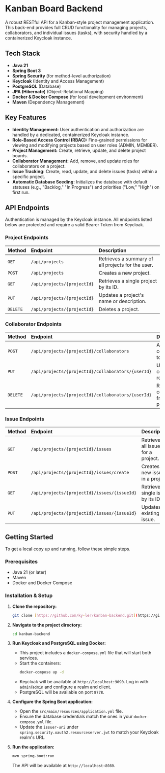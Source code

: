# Kanban Board Backend

A robust RESTful API for a Kanban-style project management application. This back-end provides full CRUD functionality for managing projects, collaborators, and individual issues (tasks), with security handled by a containerized Keycloak instance.

## Tech Stack

* **Java 21**
* **Spring Boot 3**
* **Spring Security** (for method-level authorization)
* **Keycloak** (Identity and Access Management)
* **PostgreSQL** (Database)
* **JPA (Hibernate)** (Object-Relational Mapping)
* **Docker & Docker Compose** (for local development environment)
* **Maven** (Dependency Management)

## Key Features

* **Identity Management:** User authentication and authorization are handled by a dedicated, containerized Keycloak instance.
* **Role-Based Access Control (RBAC):** Fine-grained permissions for viewing and modifying projects based on user roles (ADMIN, MEMBER).
* **Project Management:** Create, retrieve, update, and delete project boards.
* **Collaborator Management:** Add, remove, and update roles for collaborators on a project.
* **Issue Tracking:** Create, read, update, and delete issues (tasks) within a specific project.
* **Automatic Database Seeding:** Initializes the database with default statuses (e.g., "Backlog," "In Progress") and priorities ("Low," "High") on first run.

## API Endpoints

Authentication is managed by the Keycloak instance. All endpoints listed below are protected and require a valid Bearer Token from Keycloak.

### Project Endpoints

| Method   | Endpoint                            | Description                                        |
| :------- | :---------------------------------- | :------------------------------------------------- |
| `GET`    | `/api/projects`                     | Retrieves a summary of all projects for the user.  |
| `POST`   | `/api/projects`                     | Creates a new project.                             |
| `GET`    | `/api/projects/{projectId}`         | Retrieves a single project by its ID.              |
| `PUT`    | `/api/projects/{projectId}`         | Updates a project's name or description.           |
| `DELETE` | `/api/projects/{projectId}`         | Deletes a project.                                 |

### Collaborator Endpoints

| Method   | Endpoint                                       | Description                                  |
| :------- | :--------------------------------------------- | :------------------------------------------- |
| `POST`   | `/api/projects/{projectId}/collaborators`      | Adds a collaborator to a project.            |
| `PUT`    | `/api/projects/{projectId}/collaborators/{userId}` | Updates a collaborator's role.             |
| `DELETE` | `/api/projects/{projectId}/collaborators/{userId}` | Removes a collaborator from a project.       |

### Issue Endpoints

| Method   | Endpoint                                     | Description                             |
| :------- | :------------------------------------------- | :-------------------------------------- |
| `GET`    | `/api/projects/{projectId}/issues`           | Retrieves all issues for a project.     |
| `POST`   | `/api/projects/{projectId}/issues/create`    | Creates a new issue in a project.       |
| `GET`    | `/api/projects/{projectId}/issues/{issueId}` | Retrieves a single issue by its ID.     |
| `PUT`    | `/api/projects/{projectId}/issues/{issueId}` | Updates an existing issue.              |

## Getting Started

To get a local copy up and running, follow these simple steps.

### Prerequisites

* Java 21 (or later)
* Maven
* Docker and Docker Compose

### Installation & Setup

1.  **Clone the repository:**
    ```sh
    git clone [https://github.com/ky-ler/kanban-backend.git](https://github.com/ky-ler/kanban-backend.git)
    ```
2.  **Navigate to the project directory:**
    ```sh
    cd kanban-backend
    ```
3.  **Run Keycloak and PostgreSQL using Docker:**
    * This project includes a `docker-compose.yml` file that will start both services.
    * Start the containers:
        ```sh
        docker-compose up -d
        ```
    * Keycloak will be available at `http://localhost:9090`. Log in with `admin`/`admin` and configure a realm and client.
    * PostgreSQL will be available on port `8778`.

4.  **Configure the Spring Boot application:**
    * Open the `src/main/resources/application.yml` file.
    * Ensure the database credentials match the ones in your `docker-compose.yml` file.
    * Update the `issuer-uri` under `spring.security.oauth2.resourceserver.jwt` to match your Keycloak realm's URL.

5.  **Run the application:**
    ```sh
    mvn spring-boot:run
    ```
    The API will be available at `http://localhost:8080`.
